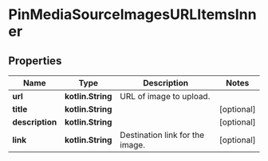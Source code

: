 
# PinMediaSourceImagesURLItemsInner

## Properties
Name | Type | Description | Notes
------------ | ------------- | ------------- | -------------
**url** | **kotlin.String** | URL of image to upload. | 
**title** | **kotlin.String** |  |  [optional]
**description** | **kotlin.String** |  |  [optional]
**link** | **kotlin.String** | Destination link for the image. |  [optional]



